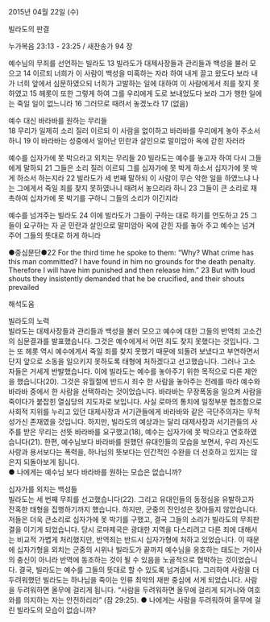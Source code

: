 2015년 04월 22일 (수)

빌라도의 판결



누가복음 23:13 - 23:25 / 새찬송가 94 장


예수님의 무죄를 선언하는 빌라도
13 빌라도가 대제사장들과 관리들과 백성을 불러 모으고 14 이르되 너희가 이 사람이 백성을 미혹하는 자라 하여 내게 끌고 왔도다 보라 내가 너희 앞에서 심문하였으되 너희가 고발하는 일에 대하여 이 사람에게서 죄를 찾지 못하였고 15 헤롯이 또한 그렇게 하여 그를 우리에게 도로 보내었도다 보라 그가 행한 일에는 죽일 일이 없느니라 16 그러므로 때려서 놓겠노라 17 (없음) 

예수 대신 바라바를 원하는 무리들  
18 무리가 일제히 소리 질러 이르되 이 사람을 없이하고 바라바를 우리에게 놓아 주소서 하니 19 이 바라바는 성중에서 일어난 민란과 살인으로 말미암아 옥에 갇힌 자러라 

예수를 십자가에 못 박으라고 외치는 무리들
20 빌라도는 예수를 놓고자 하여 다시 그들에게 말하되 21 그들은 소리 질러 이르되 그를 십자가에 못 박게 하소서 십자가에 못 박게 하소서 하는지라 22 빌라도가 세 번째 말하되 이 사람이 무슨 악한 일을 하였느냐 나는 그에게서 죽일 죄를 찾지 못하였나니 때려서 놓으리라 하니 23 그들이 큰 소리로 재촉하여 십자가에 못 박기를 구하니 그들의 소리가 이긴지라 

예수를 넘겨주는 빌라도
24 이에 빌라도가 그들이 구하는 대로 하기를 언도하고 25 그들이 요구하는 자 곧 민란과 살인으로 말미암아 옥에 갇힌 자를 놓아 주고 예수는 넘겨 주어 그들의 뜻대로 하게 하니라 

●중심문단●22 For the third time he spoke to them: “Why? What crime has this man committed? I have found in him no grounds for the death penalty. Therefore I will have him punished and then release him.” 23 But with loud shouts they insistently demanded that he be crucified, and their shouts prevailed

해석도움





빌라도의 노력  
빌라도는 대제사장들과 관리들과 백성을 불러 모으고 예수에 대한 그들의 반역죄 고소건의 심문결과를 발표했습니다. 그것은 예수에게서 어떤 죄도 찾지 못했다는 것입니다. 그는 또 헤롯 역시 예수에게서 죽일 죄를 찾지 못했기 때문에 되돌려 보냈다고 부연하면서 단지 앞으로 소동을 일으키지 못하도록 태형에 처하겠다고 선고했습니다. 그러나 고소 자들은 거세게 반발했습니다. 이에 빌라도는 예수를 놓아주기 위한 목적으로 다른 제안을 했습니다(20). 그것은 유월절에 반드시 죄수 한 사람을 놓아주는 전례를 따라 예수와 바라바 중에서 한 사람을 선택하라는 것이었습니다. 바라바는 무장폭동을 일으켜 사람을 죽이다가 붙잡힌 열심당의 지도자로 보입니다. 사실 로마의 통치에 일정부분 협조함으로 사회적 지위를 누리고 있던 대제사장과 서기관들에게 바라바와 같은 극단주의자는 무척 성가신 존재였을 것입니다. 하지만, 빌라도의 예상과는 달리 대제사장과 서기관들의 사주를 받은 무리는 선뜻 바라바를 요구했고(18), 예수는 십자가에 못 박으라고 연호하였습니다(21). 한편, 예수님보다 바라바를 원했던 유대인들의 모습을 보면서, 우리 자신도 사랑과 용서보다는 폭력을, 하나님의 뜻보다는 인간적인 수완을 더 선호하고 있지는 않은지 되돌아보게 됩니다.  
● 나에게는 예수님 보다 바라바를 원하는 모습은 없습니까?      

십자가를 외치는 백성들  
빌라도는 세 번째 무죄를 선고했습니다(22). 그리고 유대인들의 동정심을 유발하고자 잔혹한 태형을 집행하기까지 했습니다. 하지만, 군중의 잔인성은 잦아들지 않았습니다. 저들은 더욱 큰소리로 십자가에 못 박기를 구했고, 결국 그들의 소리가 빌라도의 무죄판결을 이기게 되었습니다. 당시 로마제국은 광대한 지역을 다스리려고 다른 죄에 대해서는 비교적 가볍게 처리했지만, 반역죄는 반드시 십자가형에 처하고 있었습니다. 이 때문에 십자가형을 외치는 군중의 시위나 빌라도가 끝까지 예수님을 옹호하는 태도는 가이사의 충신이 아니라 반역에 동조하는 것이 될 수 있음을 노골적으로 협박하는 것이었습니다. 결국, 빌라도는 예수를 그들의 뜻대로 할 수 있도록 넘겨줍니다. 그리하여 사람을 더 두려워했던 빌라도는 하나님을 죽이는 인류 최악의 재판 중심에 서게 되었습니다. 사람을 두려워하면 올무에 걸리게 됩니다. “사람을 두려워하면 올무에 걸리게 되거니와 여호와를 의지하는 자는 안전하리라” (잠 29:25).
● 나에게는 사람을 두려워하여 올무에 걸린 빌라도의 모습이 없습니까?